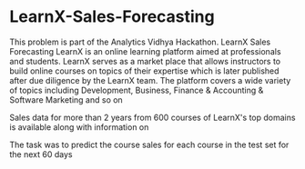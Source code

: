 # LearnX-Sales-Forecasting

This problem is part of the Analytics Vidhya Hackathon. 
LearnX Sales Forecasting LearnX is an online learning platform aimed at professionals and students. LearnX serves as a market place that allows instructors to build online courses on topics of their expertise which is later published after due diligence by the LearnX team. The platform covers a wide variety of topics including Development, Business, Finance & Accounting & Software Marketing and so on

Sales data for more than 2 years from 600 courses of LearnX's top domains is available along with information on

The task was to predict the course sales for each course in the test set for the next 60 days
